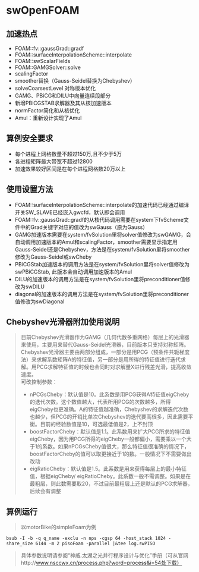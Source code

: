 # swOpenFOAM
## 加速热点
* FOAM::fv::gaussGrad::gradf
* FOAM::surfaceInterpolationScheme::interpolate
* FOAM::swScalarFields
* FOAM::GAMGSolver::solve 
* scalingFactor<br>
* smoother替换（Gauss-Seidel替换为Chebyshev）
* solveCoarsestLevel 对称版本优化
* GAMG、PBiCG和DILU中向量连续段部分
* 新增PBiCGSTAB求解器及其从核加速版本
* normFactor简化和从核优化
* Amul：重新设计实现了Amul
## 算例安全要求
* 每个进程上网格数量不超过150万,且不少于5万
* 各进程矩阵最大带宽不超过12800
* 加速效果较好区间是在每个进程网格数20万以上
## 使用设置方法
* FOAM::surfaceInterpolationScheme::interpolate的加速代码已经通过编译开关SW_SLAVE已经嵌入gwcfd，默认即会调用
* FOAM::fv::gaussGrad::gradf的从核代码调用需要在system下fvScheme文件中的Grad关键字对应的值改为swGauss（原为Gauss）
* GAMG加速版本需要在system/fvSolution里将solver值修改为swGAMG，会自动调用加速版本的Amul和scalingFactor，smoother需要显示指定用Gauss-Seidel还是Chebyshev，方法是在system/fvSolution里将smoother修改为Gauss-Seidel或swCheby
* PBiCGStab加速版本的调用方法是在system/fvSolution里将solver值修改为swPBiCGStab, 此版本会自动调用加速版本的Amul
* DILU的加速版本的调用方法是在system/fvSolution里将preconditioner值修改为swDILU
* diagonal的加速版本的调用方法是在system/fvSolution里将preconditioner值修改为swDiagonal
## Chebyshev光滑器附加使用说明
> 目前Chebyshev光滑器作为GAMG（几何代数多重网格）每层上的光滑器来使用，主要用来替代Gauss-Seidel光滑器，目前版本只支持对称矩阵。Chebyshev光滑器主要由两部分组成，一部分是用PCG（预条件共轭梯度法）来求解系数矩阵A的特征值，另一部分是用所得的特征值进行迭代求解。用PCG求解特征值的时候也会同时对求解量X进行残差光滑，提高收敛速度。<br/>
> 可改控制参数：
> * nPCGsCheby：默认值是10。此系数是用PCG获得A特征值eigCheby的迭代次数。这个数值越大，代表所用PCG的次数越多，所得eigCheby也更准确。A的特征值越准确，Chebyshev的求解迭代次数也越少，但PCG的开销比单次Chebyshev的迭代要高很多，因此需要平衡。目前的经验数值是10，可选最低值是2，上不封顶
> * boostFactorCheby：默认值是1.1。此系数用来扩大PCG所求的特征值eigCheby，因为用PCG所得的eigCheby一般都偏小，需要乘以一个大于1的系数。如果nPCGsCheby值很大，那么特征值很准确的情况下，boostFactorCheby的值可以取更接近于1的数。一般情况下不需要做出改动
> * eigRatioCheby：默认值是1.5。此系数是用来获得每层上的最小特征值，根据eigCheby/ eigRatioCheby。此系数一般不需调整。如果是在最粗层，则此数需要取20，不过目前最粗层上还是默认的PCG求解器，后续会有调整
## 算例运行
> 以motorBike的simpleFoam为例
```
bsub -I -b -q q_name -exclu -n nps -cgsp 64 -host_stack 1024 -share_size 6144 -m 2 pisoFoam -parallel |&tee log.swPISO
```
> 具体参数说明请参阅“神威.太湖之光并行程序设计与优化”手册（可从官网http://www.nsccwx.cn/process.php?word=process&i=54处下载）
